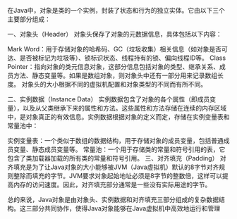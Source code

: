 在Java中，对象是类的一个实例，封装了状态和行为的独立实体。它由以下三个主要部分组成：

一、对象头（Header）
对象头保存了对象的元数据信息，具体包括以下内容：

Mark Word：用于存储对象的哈希码、GC（垃圾收集）相关信息（如对象是否可达、是否被标记为垃圾等）、锁标识状态、线程持有的锁、偏向线程ID等。
Class Pointer：指向对象的类元信息对象，这部分信息包括对象的类型、继承关系、成员方法、静态变量等。如果是数组对象，则对象头中还有一部分用来记录数组长度。
对象头的大小根据不同的虚拟机配置和对象类型的不同而有所不同。

二、实例数据（Instance Data）
实例数据包含了对象的各个属性（即成员变量），以及从父类继承下来的属性和方法。这些属性和方法存储在连续的内存区域中，是对象真正的有效信息。实例数据根据对象的定义而定，存储在实例变量表和常量池中：

实例变量表：一个类似于数组的数据结构，用于存储对象的成员变量，包括普通成员变量、静态成员变量等。
常量池：一个用于存储类的常量和符号引用的表，它包含了类加载器加载的所有类的常量和符号引用。
三、对齐填充（Padding）
对齐填充是为了让Java对象的大小能够被JVM（Java虚拟机）默认的8字节对齐规则整除而填充的字节。JVM要求对象起始地址必须是8字节的整数倍，这样可以提高内存的访问速度。因此，对齐填充部分通常是一些没有实际用途的字节。

总的来说，Java对象是由对象头、实例数据和对齐填充三部分组成的复杂数据结构。这三部分共同协作，使得Java对象能够在Java虚拟机中高效地运行和管理